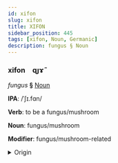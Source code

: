 ```yaml
---
id: xifon
slug: xifon
title: XIFON
sidebar_position: 445
tags: [xifon, Noun, Germanic]
description: fungus § Noun
---
```


### xifon&emsp;<span kind="abugida">ɋȷɤ̃</span>

*fungus* **§** [Noun](../../tags/Noun)

**IPA**: /ˈʃɪ.fɑn/

**Verb**: to be a fungus/mushroom

**Noun**: fungus/mushroom

**Modifier**: fungus/mushroom-related

<details>
    <summary>Origin</summary>
    Bavarian schwamm /ʃvam/<br/>
    <em>Germanic Language Family</em>
</details>